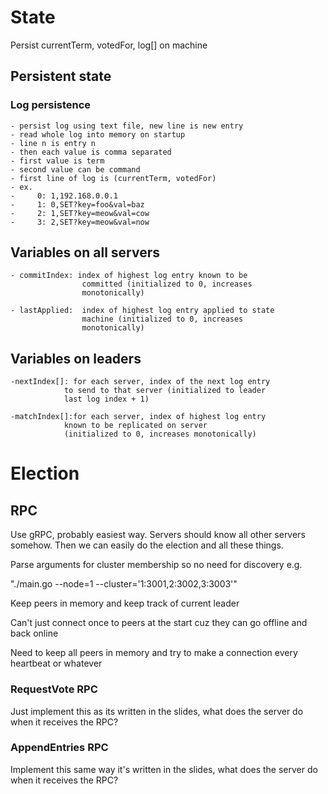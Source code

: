 # State

Persist currentTerm, votedFor, log[] on machine

## Persistent state 

### Log persistence
    - persist log using text file, new line is new entry
    - read whole log into memory on startup
    - line n is entry n
    - then each value is comma separated
    - first value is term
    - second value can be command
    - first line of log is (currentTerm, votedFor)
    - ex.
    -     0: 1,192.168.0.0.1
    -     1: 0,SET?key=foo&val=baz 
    -     2: 1,SET?key=meow&val=cow
    -     3: 2,SET?key=meow&val=now

## Variables on all servers
    - commitIndex: index of highest log entry known to be
                    committed (initialized to 0, increases
                    monotonically)
                    
    - lastApplied:  index of highest log entry applied to state
                    machine (initialized to 0, increases
                    monotonically)

## Variables on leaders
    -nextIndex[]: for each server, index of the next log entry
                to send to that server (initialized to leader
                last log index + 1)

    -matchIndex[]:for each server, index of highest log entry
                known to be replicated on server
                (initialized to 0, increases monotonically)


# Election

## RPC

Use gRPC, probably easiest way. Servers should know all other servers somehow. Then we can easily do the election and all these things.

Parse arguments for cluster membership so no need for discovery e.g.

"./main.go --node=1 --cluster='1:3001,2:3002,3:3003'"

Keep peers in memory and keep track of current leader

Can't just connect once to peers at the start cuz they can go offline and back online

Need to keep all peers in memory and try to make a connection every heartbeat or whatever

### RequestVote RPC

Just implement this as its written in the slides, what does the server do when it receives the RPC?

### AppendEntries RPC

Implement this same way it's written in the slides, what does the server do when it receives the RPC?




 